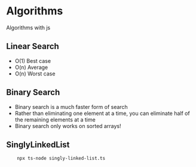 # Algorithms

Algorithms with js

## Linear Search

- O(1) Best case
- O(n) Average
- O(n) Worst case

## Binary Search

- Binary search is a much faster form of search
- Rather than eliminating one element at a time, you can eliminate half of the remaining elements at a time
- Binary search only works on sorted arrays!

## SinglyLinkedList

```bash
    npx ts-node singly-linked-list.ts
```